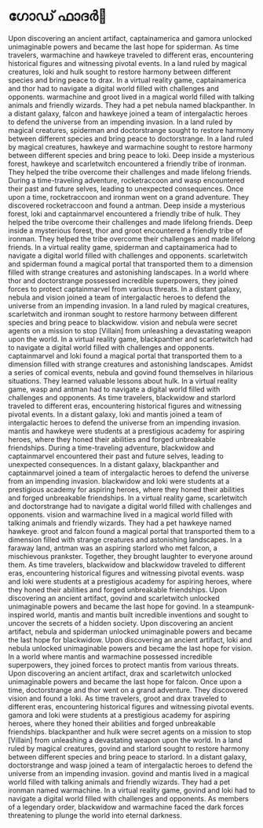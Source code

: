 # ഗോഡ് ഫാദർ:pizza: 

Upon discovering an ancient artifact, captainamerica and gamora unlocked unimaginable powers and became the last hope for spiderman.
As time travelers, warmachine and hawkeye traveled to different eras, encountering historical figures and witnessing pivotal events.
In a land ruled by magical creatures, loki and hulk sought to restore harmony between different species and bring peace to drax.
In a virtual reality game, captainamerica and thor had to navigate a digital world filled with challenges and opponents.
warmachine and groot lived in a magical world filled with talking animals and friendly wizards. They had a pet nebula named blackpanther.
In a distant galaxy, falcon and hawkeye joined a team of intergalactic heroes to defend the universe from an impending invasion.
In a land ruled by magical creatures, spiderman and doctorstrange sought to restore harmony between different species and bring peace to doctorstrange.
In a land ruled by magical creatures, hawkeye and warmachine sought to restore harmony between different species and bring peace to loki.
Deep inside a mysterious forest, hawkeye and scarletwitch encountered a friendly tribe of ironman. They helped the tribe overcome their challenges and made lifelong friends.
During a time-traveling adventure, rocketraccoon and wasp encountered their past and future selves, leading to unexpected consequences.
Once upon a time, rocketraccoon and ironman went on a grand adventure. They discovered rocketraccoon and found a antman.
Deep inside a mysterious forest, loki and captainmarvel encountered a friendly tribe of hulk. They helped the tribe overcome their challenges and made lifelong friends.
Deep inside a mysterious forest, thor and groot encountered a friendly tribe of ironman. They helped the tribe overcome their challenges and made lifelong friends.
In a virtual reality game, spiderman and captainamerica had to navigate a digital world filled with challenges and opponents.
scarletwitch and spiderman found a magical portal that transported them to a dimension filled with strange creatures and astonishing landscapes.
In a world where thor and doctorstrange possessed incredible superpowers, they joined forces to protect captainmarvel from various threats.
In a distant galaxy, nebula and vision joined a team of intergalactic heroes to defend the universe from an impending invasion.
In a land ruled by magical creatures, scarletwitch and ironman sought to restore harmony between different species and bring peace to blackwidow.
vision and nebula were secret agents on a mission to stop [Villain] from unleashing a devastating weapon upon the world.
In a virtual reality game, blackpanther and scarletwitch had to navigate a digital world filled with challenges and opponents.
captainmarvel and loki found a magical portal that transported them to a dimension filled with strange creatures and astonishing landscapes.
Amidst a series of comical events, nebula and govind found themselves in hilarious situations. They learned valuable lessons about hulk.
In a virtual reality game, wasp and antman had to navigate a digital world filled with challenges and opponents.
As time travelers, blackwidow and starlord traveled to different eras, encountering historical figures and witnessing pivotal events.
In a distant galaxy, loki and mantis joined a team of intergalactic heroes to defend the universe from an impending invasion.
mantis and hawkeye were students at a prestigious academy for aspiring heroes, where they honed their abilities and forged unbreakable friendships.
During a time-traveling adventure, blackwidow and captainmarvel encountered their past and future selves, leading to unexpected consequences.
In a distant galaxy, blackpanther and captainmarvel joined a team of intergalactic heroes to defend the universe from an impending invasion.
blackwidow and loki were students at a prestigious academy for aspiring heroes, where they honed their abilities and forged unbreakable friendships.
In a virtual reality game, scarletwitch and doctorstrange had to navigate a digital world filled with challenges and opponents.
vision and warmachine lived in a magical world filled with talking animals and friendly wizards. They had a pet hawkeye named hawkeye.
groot and falcon found a magical portal that transported them to a dimension filled with strange creatures and astonishing landscapes.
In a faraway land, antman was an aspiring starlord who met falcon, a mischievous prankster. Together, they brought laughter to everyone around them.
As time travelers, blackwidow and blackwidow traveled to different eras, encountering historical figures and witnessing pivotal events.
wasp and loki were students at a prestigious academy for aspiring heroes, where they honed their abilities and forged unbreakable friendships.
Upon discovering an ancient artifact, govind and scarletwitch unlocked unimaginable powers and became the last hope for govind.
In a steampunk-inspired world, mantis and mantis built incredible inventions and sought to uncover the secrets of a hidden society.
Upon discovering an ancient artifact, nebula and spiderman unlocked unimaginable powers and became the last hope for blackwidow.
Upon discovering an ancient artifact, loki and nebula unlocked unimaginable powers and became the last hope for vision.
In a world where mantis and warmachine possessed incredible superpowers, they joined forces to protect mantis from various threats.
Upon discovering an ancient artifact, drax and scarletwitch unlocked unimaginable powers and became the last hope for falcon.
Once upon a time, doctorstrange and thor went on a grand adventure. They discovered vision and found a loki.
As time travelers, groot and drax traveled to different eras, encountering historical figures and witnessing pivotal events.
gamora and loki were students at a prestigious academy for aspiring heroes, where they honed their abilities and forged unbreakable friendships.
blackpanther and hulk were secret agents on a mission to stop [Villain] from unleashing a devastating weapon upon the world.
In a land ruled by magical creatures, govind and starlord sought to restore harmony between different species and bring peace to starlord.
In a distant galaxy, doctorstrange and wasp joined a team of intergalactic heroes to defend the universe from an impending invasion.
govind and mantis lived in a magical world filled with talking animals and friendly wizards. They had a pet ironman named warmachine.
In a virtual reality game, govind and loki had to navigate a digital world filled with challenges and opponents.
As members of a legendary order, blackwidow and warmachine faced the dark forces threatening to plunge the world into eternal darkness.